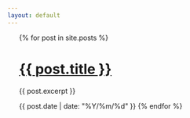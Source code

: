 ```yaml
---
layout: default
---
```


<ul class="posts">
{% for post in site.posts %}
  <h1><a href="{{ site.baseurl }}{{ post.url }}">{{ post.title }}</a></h1>
  <p>{{ post.excerpt }}</p>
  <span>{{ post.date | date: "%Y/%m/%d" }}</span>
  {% endfor %}
</ul>